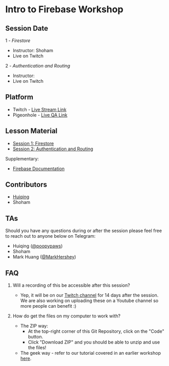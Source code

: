# Intro to Firebase Workshop

## Session Date

1 - *Firestore*

- Instructor: Shoham
- Live on Twitch

2 - *Authentication and Routing*

- Instructor:
- Live on Twitch

## Platform

- Twitch - [Live Stream Link](https://www.twitch.tv/3dcdsc)
- Pigeonhole - [Live QA Link]()

## Lesson Material

- [Session 1: Firestore](./Lesson1/1-Firestore)
- [Session 2: Authentication and Routing](./Lesson2/2-AuthenticationAndRouting.md)

Supplementary:

- [Firebase Documentation](https://firebase.google.com/docs)

## Contributors

- [Huiqing](https://github.com/LinHuiqing)
- Shoham

## TAs

Should you have any questions during or after the session please feel free to reach out to anyone below on Telegram:

- Huiqing ([@poopypaws](https://t.me/poopypaws))
- Shoham
- Mark Huang ([@MarkHershey](https://t.me/MarkHershey))

## FAQ

1. Will a recording of this be accessible after this session?
    - Yep, it will be on our [Twitch channel](https://www.twitch.tv/3dcdsc) for 14 days after the session. We are also working on uploading these on a Youtube channel so more people can benefit :)

2. How do get the files on my computer to work with?
    - The ZIP way:
        - At the top-right corner of this Git Repository, click on the "Code" button.
        - Click "Download ZIP" and you should be able to unzip and use the files!
    - The geek way - refer to our tutorial covered in an earlier workshop [here](https://github.com/3DCdsc/Intro_to_Git_Workshop/blob/master/2_Git_With_Github.md#43-cloning-the-repository).

